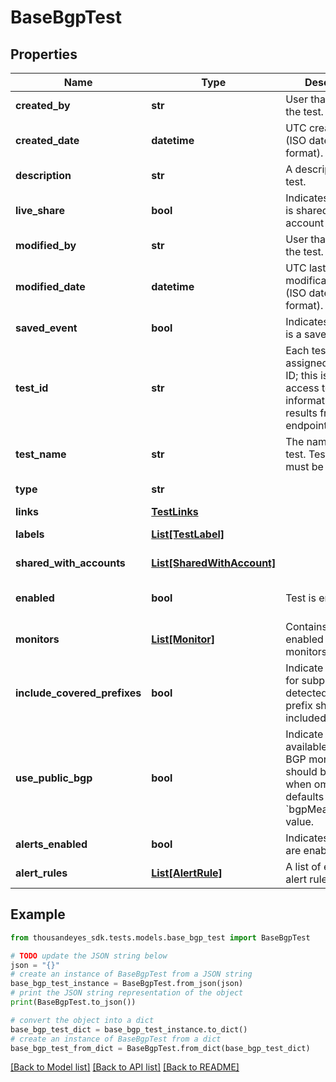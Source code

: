 # BaseBgpTest


## Properties

Name | Type | Description | Notes
------------ | ------------- | ------------- | -------------
**created_by** | **str** | User that created the test. | [optional] [readonly] 
**created_date** | **datetime** | UTC created date (ISO date-time format). | [optional] [readonly] 
**description** | **str** | A description of the test. | [optional] 
**live_share** | **bool** | Indicates if the test is shared with the account group. | [optional] [readonly] 
**modified_by** | **str** | User that modified the test. | [optional] [readonly] 
**modified_date** | **datetime** | UTC last modification date (ISO date-time format). | [optional] [readonly] 
**saved_event** | **bool** | Indicates if the test is a saved event. | [optional] [readonly] 
**test_id** | **str** | Each test is assigned an unique ID; this is used to access test information and results from other endpoints. | [optional] [readonly] 
**test_name** | **str** | The name of the test. Test name must be unique. | [optional] 
**type** | **str** |  | [optional] [readonly] 
**links** | [**TestLinks**](TestLinks.md) |  | [optional] 
**labels** | [**List[TestLabel]**](TestLabel.md) |  | [optional] [readonly] 
**shared_with_accounts** | [**List[SharedWithAccount]**](SharedWithAccount.md) |  | [optional] [readonly] 
**enabled** | **bool** | Test is enabled. | [optional] [default to True]
**monitors** | [**List[Monitor]**](Monitor.md) | Contains list of enabled BGP monitors. | [optional] [readonly] 
**include_covered_prefixes** | **bool** | Indicate if queries for subprefixes detected under this prefix should included. | [optional] 
**use_public_bgp** | **bool** | Indicate if all available public BGP monitors should be used, when ommited defaults to &#x60;bgpMeasurements&#x60; value. | [optional] [default to True]
**alerts_enabled** | **bool** | Indicates if alerts are enabled. | [optional] 
**alert_rules** | [**List[AlertRule]**](AlertRule.md) | A list of enabled alert rule objects. | [optional] 

## Example

```python
from thousandeyes_sdk.tests.models.base_bgp_test import BaseBgpTest

# TODO update the JSON string below
json = "{}"
# create an instance of BaseBgpTest from a JSON string
base_bgp_test_instance = BaseBgpTest.from_json(json)
# print the JSON string representation of the object
print(BaseBgpTest.to_json())

# convert the object into a dict
base_bgp_test_dict = base_bgp_test_instance.to_dict()
# create an instance of BaseBgpTest from a dict
base_bgp_test_from_dict = BaseBgpTest.from_dict(base_bgp_test_dict)
```
[[Back to Model list]](../README.md#documentation-for-models) [[Back to API list]](../README.md#documentation-for-api-endpoints) [[Back to README]](../README.md)


